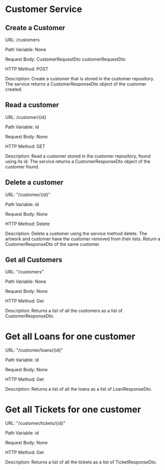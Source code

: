 # Customer Service
## Create a Customer
URL: /customers

Path Variable: None 

Request Body: CustomerRequestDto customerRequestDto 

HTTP Method: POST

Description: Create a customer that is stored in the customer repository. The service returns a CustomerResponseDto object of the customer created.

## Read a customer
URL: /customer/{id}

Path Variable: id

Request Body: None

HTTP Method: GET

Description: Read a customer stored in the customer repository, found using its id. The service returns a CustomerResponseDto object of the customer found.

## Delete a customer
URL: "/customer/{id}"

Path Variable: id

Request Body: None

HTTP Method: Delete

Description: Delete a customer using the service method delete. The artwork and customer have the customer removed from their lists. Return a CustomerResponseDto of the same customer.

## Get all Customers
URL: "/customers"

Path Variable: None

Request Body: None

HTTP Method: Get

Description: Returns a list of all the customers as a list of CustomerResponseDto.

# Get all Loans for one customer
URL: "/customer/loans/{id}"

Path Variable: id

Request Body: None

HTTP Method: Get

Description: Returns a list of all the loans as a list of LoanResponseDto.

# Get all Tickets for one customer
URL: "/customer/tickets/{id}"

Path Variable: id

Request Body: None

HTTP Method: Get

Description: Returns a list of all the tickets as a list of TicketResponseDto.